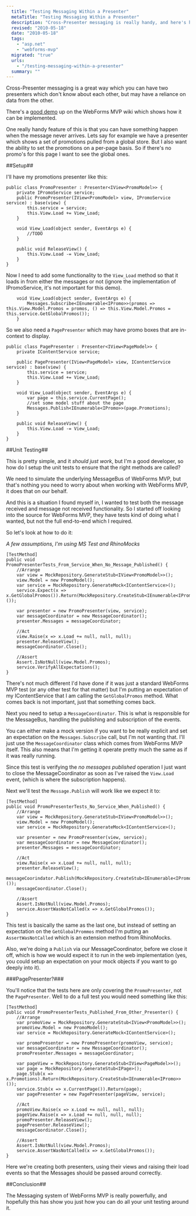 ```yaml
---
  title: "Testing Messaging Within a Presenter"
  metaTitle: "Testing Messaging Within a Presenter"
  description: "Cross-Presenter messaging is really handy, and here's how to do testing of it when it's in a presenter"
  revised: "2010-05-18"
  date: "2010-05-18"
  tags: 
    - "asp.net"
    - "webforms-mvp"
  migrated: "true"
  urls: 
    - "/testing-messaging-within-a-presenter"
  summary: ""
---
```

Cross-Presenter messaging is a great way which you can have two presenters which don't know about each other, but may have a reliance on data from the other.

There's a [good demo][1] up on the WebForms MVP wiki which shows how it can be implemented.

One really handy feature of this is that you can have something happen when the message never arrives. Lets say for example we have a presenter which shows a set of promotions pulled from a global store. But I also want the ability to set the promotions on a per-page basis. So if there's no promo's for this page I want to see the global ones.

##Setup##

I'll have my promotions presenter like this:

	public class PromoPresenter : Presenter<IView<PromoModel>> {
		private IPromoService service;
		public PromoPresenter(IView<PromoModel> view, IPromoService service) : base(view) {
			this.service = service;
			this.View.Load += View_Load;
		}
		
		void View_Load(object sender, EventArgs e) {
			//TODO
		}
		
		public void ReleaseView() {
			this.View.Load -= View_Load;
		}
	}

Now I need to add some functionality to the `View_Load` method so that it loads in from either the messages or not (ignore the implementation of IPromoService, it's not important for this demo).

		void View_Load(object sender, EventArgs e) {
			Messages.Subscribe<IEnumerable<IPromo>>(promos => this.View.Model.Promos = promos, () => this.View.Model.Promos = this.service.GetGlobalPromos());
		}

So we also need a `PagePresenter` which may have promo boxes that are in-context to display.

	public class PagePresenter : Presenter<IView<PageModel>> {
		private IContentService service;
		
		public PagePresenter(IView<PageModel> view, IContentService service) : base(view) {
			this.service = service;
			this.View.Load += View_Load;
		}
		
		void View_Load(object sender, EventArgs e) {
			var page = this.service.CurrentPage();
			//set some model stuff about the page
			Messages.Publish<IEnumerable<IPromo>>(page.Promotions);
		}
		
		public void ReleaseView() {
			this.View.Load -= View_Load;
		}
	}

##Unit Testing##

This is pretty simple, and it *should just work*, but I'm a good developer, so how do I setup the unit tests to ensure that the right methods are called?

We need to simulate the underlying MessageBus of WebForms MVP, but that's nothing you need to worry about when working with WebForms MVP, it does that on our behalf.

And this is a situation I found myself in, I wanted to test both the message received and message not received functionality. So I started off looking into the source for WebForms MVP, they have tests kind of doing what I wanted, but not the full end-to-end which I required.

So let's look at how to do it:

*A few assumptions, I'm using MS Test and RhinoMocks*

	[TestMethod]
	public void PromoPresenterTests_From_Service_When_No_Message_Published() {
		//Arrange
		var view = MockRepository.GenerateStub<IView<PromoModel>>();
		view.Model = new PromoModel();
		var service = MockRepository.GenerateMock<IContentService>();
		service.Expect(x => x.GetGlobalPromos()).Return(MockRepository.CreateStub<IEnumerable<IPromo>>());

		var presenter = new PromoPresenter(view, service);
		var messageCoordinator = new MessageCoordinator();
		presenter.Messages = messageCoordinator;
		
		//Act
		view.Raise(x => x.Load += null, null, null);
		presenter.ReleaseView();
		messageCoordinator.Close();

		//Assert
		Assert.IsNotNull(view.Model.Promos);
		service.VerifyAllExpectations();
	}

There's not much different I'd have done if it was just a standard WebForms MVP test (or any other test for that matter) but I'm putting an expectation of my IContentService that I am calling the `GetGlobalPromos` method. What comes back is not important, just that something comes back.

Next you need to setup a `MessageCoordinator`. This is what is responsible for the MessageBus, handling the publishing and subscription of the events.

You can either make a mock version if you want to be really explicit and set an expectation on the `Messages.Subscribe` call, but I'm not wanting that. I'll just use the `MessageCoordinator` class which comes from WebForms MVP itself. This also means that I'm getting it operate pretty much the same as if it was really running.

Since this test is verifying the *no messages published* operation I just want to close the MessageCoordinator as soon as I've raised the `View.Load` event, (which is where the subscription happens).

Next we'll test the `Message.Publish` will work like we expect it to:

	[TestMethod]
	public void PromoPresenterTests_No_Service_When_Published() {
		//Arrange
		var view = MockRepository.GenerateStub<IView<PromoModel>>();
		view.Model = new PromoModel();
		var service = MockRepository.GenerateMock<IContentService>();

		var presenter = new PromoPresenter(view, service);
		var messageCoordinator = new MessageCoordinator();
		presenter.Messages = messageCoordinator;
		
		//Act
		view.Raise(x => x.Load += null, null, null);
		presenter.ReleaseView();
		messageCoorindator.Publish(MockRepository.CreateStub<IEnumerable<IPromo>>());
		messageCoordinator.Close();

		//Assert
		Assert.IsNotNull(view.Model.Promos);
		service.AssertWasNotCalled(x => x.GetGlobalPromos());
	}	

This test is basically the same as the last one, but instead of setting an expectation on the `GetGlobalPrommos` method I'm putting an `AssertWasNotCalled` which is an extension method from RhinoMocks.

Also, we're doing a `Publish` via our MessageCoordinator, before we close it off, which is how we would expect it to run in the web implementation (yes, you could setup an expectation on your mock objects if you want to go deeply into it).

###PagePresenter?###

You'll notice that the tests here are only covering the `PromoPresenter`, not the `PagePresenter`. Well to do a full test you would need something like this:

	[TestMethod]
	public void PromoPresenterTests_Published_From_Other_Presenter() {
		//Arrange
		var promoView = MockRepository.GenerateStub<IView<PromoModel>>();
		promoView.Model = new PromoModel();
		var service = MockRepository.GenerateMock<IContentService>();

		var promoPresenter = new PromoPresenter(promoView, service);
		var messageCoordinator = new MessageCoordinator();
		promoPresenter.Messages = messageCoordinator;
		
		var pageView = MockRepository.GenerateStub<IView<PageModel>>();
		var page = MockRepository.GenerateStub<IPage>();
		page.Stub(x => x.Promotions).Return(MockRepository.CreateStub<IEnumerable<IPromo>>());
		service.Stub(x => x.CurrentPage()).Return(page);
		var pagePresenter = new PagePresenter(pageView, service);
		
		//Act
		promoView.Raise(x => x.Load += null, null, null);
		pageView.Raise(x => x.Load += null, null, null);
		promoPresenter.ReleaseView();
		pagePresenter.ReleaseView();
		messageCoordinator.Close();

		//Assert
		Assert.IsNotNull(view.Model.Promos);
		service.AssertWasNotCalled(x => x.GetGlobalPromos());
	}

Here we're creating both presenters, using their views and raising their load events so that the Messages should be passed around correctly.

##Conclusion##

The Messaging system of WebForms MVP is really powerfully, and hopefully this has show you just how you can do all your unit testing around it.

  [1]: http://wiki.webformsmvp.com/index.php?title=SC009